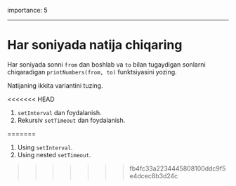 importance: 5

---

# Har soniyada natija chiqaring

Har soniyada sonni `from` dan boshlab va `to` bilan tugaydigan sonlarni chiqaradigan `printNumbers(from, to)` funktsiyasini yozing.

Natijaning ikkita variantini tuzing.

<<<<<<< HEAD
1. `setInterval` dan foydalanish.
2. Rekursiv `setTimeout` dan foydalanish.

=======
1. Using `setInterval`.
2. Using nested `setTimeout`.
>>>>>>> fb4fc33a2234445808100ddc9f5e4dcec8b3d24c
